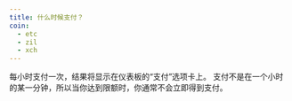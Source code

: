 ```yaml
---
title: 什么时候支付？
coin:
  - etc
  - zil
  - xch
---
```


每小时支付一次，结果将显示在仪表板的“支付”选项卡上。 支付不是在一个小时的某一分钟，所以当你达到限额时，你通常不会立即得到支付。
